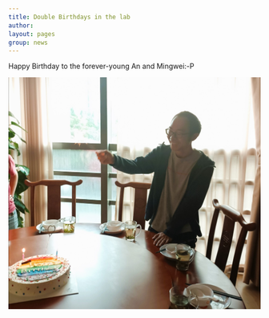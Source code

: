 ```yaml
---
title: Double Birthdays in the lab
author:
layout: pages
group: news
---
```


Happy Birthday to the forever-young An and Mingwei:-P

<span class="image fit"><img src="/images/AGMW_Bday2022.jpg"   alt="AGMW_Bday2022"     class="img-responsive"></span>
